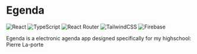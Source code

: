 # Egenda

<!-- Badges -->

![React](https://img.shields.io/badge/react-%2320232a.svg?style=for-the-badge&logo=react&logoColor=%2361DAFB)&nbsp;![TypeScript](https://img.shields.io/badge/typescript-%23007ACC.svg?style=for-the-badge&logo=typescript&logoColor=white)&nbsp;![React Router](https://img.shields.io/badge/React_Router-CA4245?style=for-the-badge&logo=react-router&logoColor=white)&nbsp;![TailwindCSS](https://img.shields.io/badge/tailwindcss-%2338B2AC.svg?style=for-the-badge&logo=tailwind-css&logoColor=white)&nbsp;![Firebase](https://img.shields.io/badge/firebase-FFC400.svg?style=for-the-badge&logo=firebase&logoColor=DD2C00)

Egenda is a electronic agenda app designed specifically for my highschool: Pierre La-porte 
